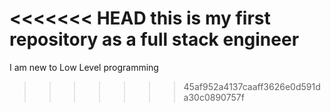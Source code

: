 <<<<<<< HEAD
this is my first repository as a full stack engineer
=======
I am new to Low Level programming
>>>>>>> 45af952a4137caaff3626e0d591da30c0890757f
